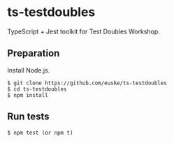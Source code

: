 # ts-testdoubles

TypeScript + Jest toolkit for Test Doubles Workshop.

## Preparation

Install Node.js.

    $ git clone https://github.com/euske/ts-testdoubles
    $ cd ts-testdoubles
    $ npm install

## Run tests

    $ npm test (or npm t)

